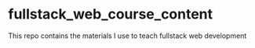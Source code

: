 # fullstack_web_course_content
This repo contains the materials I use to teach fullstack web development
